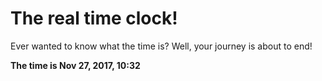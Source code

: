 # The real time clock!

Ever wanted to know what the time is? Well, your journey is about to end!

**The time is Nov 27, 2017, 10:32**